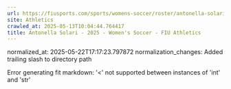 ```yaml
---
url: https://fiusports.com/sports/womens-soccer/roster/antonella-solari/13234/
site: Athletics
crawled_at: 2025-05-13T10:04:44.764417
title: Antonella Solari - 2025 - Women's Soccer - FIU Athletics
---
```

normalized_at: 2025-05-22T17:17:23.797872
normalization_changes: Added trailing slash to directory path

Error generating fit markdown: '<' not supported between instances of 'int' and 'str'
